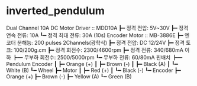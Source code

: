 # inverted_pendulum
Dual Channel 10A DC Motor Driver :: MDD10A
┣━  정격 전압: 5V~30V
┣━  정격 연속 전류: 10A
┖━  정격 최대 전류: 30A (10s)
Encoder Motor :: MB-3886E
┣━  엔코더 분해능: 200 pulses 2Channels(광학식)
┣━  정격 전압: DC 12/24V
┣━  정격 토크: 100/200g.cm
┣━  정격 회전수: 2300/4600rpm
┣━  정격 전류: 340/680mA 이하
┣━  무부하 회전수: 2500/5000rpm
┖━  무부하 전류: 60/80mA
핀배치
┣━  Pendulum Encoder
┃   ┣━  Orange (+)
┃   ┣━  Brown (-)
┃   ┣━  Black (A)
┃   ┖━  White (B)
┖━  Wheel
    ┣━  Motor
    ┃   ┣━  Red (+)
    ┃   ┖━  Black (-)
    ┖━  Encoder
        ┣━  Orange (+)
        ┣━  Brown (-)
        ┣━  Yellow (A)
        ┖━  Green (B)